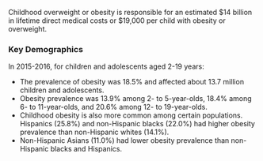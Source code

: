 Childhood overweight or obesity is responsible for an estimated $14 billion in lifetime direct medical costs or $19,000 per child with obesity or overweight.

### Key Demographics

In 2015-2016, for children and adolescents aged 2-19 years:

* The prevalence of obesity was 18.5% and affected about 13.7 million children and adolescents.
* Obesity prevalence was 13.9% among 2- to 5-year-olds, 18.4% among 6- to 11-year-olds, and 20.6% among 12- to 19-year-olds.
* Childhood obesity is also more common among certain populations. Hispanics (25.8%) and non-Hispanic blacks (22.0%) had higher obesity prevalence than non-Hispanic whites (14.1%).
* Non-Hispanic Asians (11.0%) had lower obesity prevalence than non-Hispanic blacks and Hispanics.
